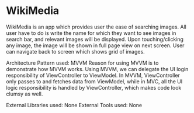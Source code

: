 # WikiMedia

WikiMedia is an app which provides user the ease of searching images. All user have to do is write the name for which they want to see images in search bar, and relevant images will be displayed. Upon touching/clicking any image, the image will be shown in full page view on next screen. User can navigate back to screen which shows grid of images.

Architecture Pattern used: MVVM 
Reason for using MVVM is to demonstrate how MVVM works. Using MVVM, we can delegate the UI login responsibility of ViewController to ViewModel. In MVVM, ViewController only passes to and fetches data from ViewModel, while in MVC, all the UI logic responsibility is handled by ViewController, which makes code look clumsy as well.

External Libraries used: None
External Tools used: None
